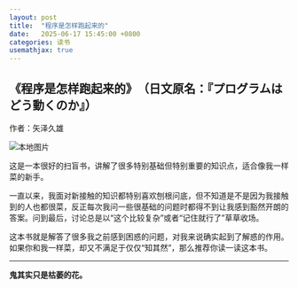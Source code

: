 ```yaml
---
layout: post
title:  "程序是怎样跑起来的"
date:   2025-06-17 15:45:00 +0800
categories: 读书
usemathjax: true
---
```


## 《程序是怎样跑起来的》​​（日文原名：『プログラムはどう動くのか』）
​作者​：​矢泽久雄​

![本地图片](book001.jpeg)

这是一本很好的扫盲书，讲解了很多特别基础但特别重要的知识点，适合像我一样菜的新手。

一直以来，我面对新接触的知识都特别喜欢刨根问底，但不知道是不是因为我接触到的人也都很菜，反正每次我问一些很基础的问题时都得不到让我感到豁然开朗的答案。问到最后，讨论总是以“这个比较复杂”或者“记住就行了”草草收场。

这本书就是解答了很多我之前感到困惑的问题，对我来说确实起到了解惑的作用。如果你和我一样菜，却又不满足于仅仅“知其然”，那么推荐你读一读这本书。


<hr>

**鬼其实只是枯萎的花。**
